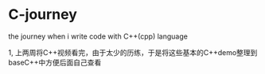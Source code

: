 # C-journey
the journey when i write code with C++(cpp) language

1, 上两周将C++视频看完，由于太少的历练，于是将这些基本的C++demo整理到baseC++中方便后面自己查看
